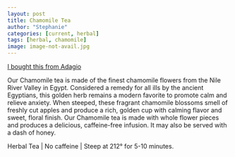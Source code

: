 ```yaml
---
layout: post
title: Chamomile Tea
author: "Stephanie"
categories: [current, herbal]
tags: [herbal, chamomile]
image: image-not-avail.jpg
---
```


[I bought this from Adagio](https://www.adagio.com/herbal/chamomile.html)

Our Chamomile tea is made of the finest chamomile flowers from the Nile River Valley in Egypt. Considered a remedy for all ills by the ancient Egyptians, this golden herb remains a modern favorite to promote calm and relieve anxiety. When steeped, these fragrant chamomile blossoms smell of freshly cut apples and produce a rich, golden cup with calming flavor and sweet, floral finish. Our Chamomile tea is made with whole flower pieces and produces a delicious, caffeine-free infusion. It may also be served with a dash of honey.

Herbal Tea | No caffeine | Steep at 212° for 5-10 minutes.
